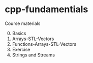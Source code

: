 # cpp-fundamentials

 Course materials

00. Basics
01. Arrays-STL-Vectors
02. Functions-Arrays-STL-Vectors
03. Exercise
04. Strings and Streams
